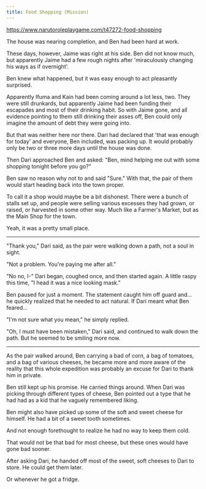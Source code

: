 ```yaml
---
title: Food Shopping (Mission)
---
```


https://www.narutoroleplaygame.com/t47272-food-shopping

The house was nearing completion, and Ben had been hard at work.

These days, however, Jaime was right at his side. Ben did not know much, but apparently Jaime had a few rough nights after 'miraculously changing his ways as if overnight'.

Ben knew what happened, but it was easy enough to act pleasantly surprised. 

Apparently Ifuma and Kain had been coming around a lot less, two. They were still drunkards, but apparently Jaime had been funding their escapades and most of their drinking habit. So with Jaime gone, and all evidence pointing to them still drinking their asses off, Ben could only imagine the amount of debt they were going into.

But that was neither here nor there. Dari had declared that 'that was enough for today' and everyone, Ben included, was packing up. It would probably only be two or three more days until the house was done.

Then Dari approached Ben and asked: "Ben, mind helping me out with some shopping tonight before you go?"

Ben saw no reason why not to and said "Sure." With that, the pair of them would start heading back into the town proper.

To call it a shop would maybe be a bit dishonest. There were a bunch of stalls set up, and people were selling various excesses they had grown, or raised, or harvested in some other way. Much like a Farmer's Market, but as the Main Shop for the town.

Yeah, it was a pretty small place.

***

"Thank you," Dari said, as the pair were walking down a path, not a soul in sight.

"Not a problem. You're paying me after all."

"No no, I-" Dari began, coughed once, and then started again. A little raspy this time, "I head it was a nice looking mask."

Ben paused for just a moment. The statement caught him off guard and... he quickly realized that he needed to act natural. If Dari meant what Ben feared...

"I'm not sure what you mean," he simply replied.

"Oh, I must have been mistaken," Dari said, and continued to walk down the path. But he seemed to be smiling more now.

***

As the pair walked around, Ben carrying a bad of corn, a bag of tomatoes, and a bag of various cheeses, he became more and more aware of the reality that this whole expedition was probably an excuse for Dari to thank him in private.

Ben still kept up his promise. He carried things around. When Dari was picking through different types of cheese, Ben pointed out a type that he had had as a kid that he vaguely remembered liking.

Ben might also have picked up some of the soft and sweet cheese for himself. He had a bit of a sweet tooth sometimes.

And not enough forethought to realize he had no way to keep them cold.

That would not be that bad for most cheese, but these ones would have gone bad sooner.

After asking Dari, he handed off most of the sweet, soft cheeses to Dari to store. He could get them later.

Or whenever he got a fridge.